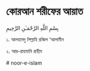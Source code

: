 <!DOCTYPE html>
<html lang="bn">
<head>
  <meta charset="UTF-8">
  <title>কোরআন শরীফ</title>
</head>
<body>
  <h1>কোরআন শরীফের আয়াত</h1>
  <p>بِسْمِ اللَّهِ الرَّحْمَـٰنِ الرَّحِيمِ</p>
  <p>১. আলহামদু লিল্লাহি রব্বিল ‘আলামীন</p>
  <p>২. আর-রাহমানি রাহীম</p>
  <!-- আরও আয়াত যোগ করতে পারো -->
</body>
</html># noor-e-islam
